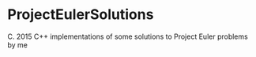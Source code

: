 # ProjectEulerSolutions
C. 2015 C++ implementations of some solutions to Project Euler problems by me
